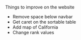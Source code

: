 Things to improve on the website

 - Remove space below navbar
 - Get caret on the sortable table
 - Add map of California
 - Change rank values
